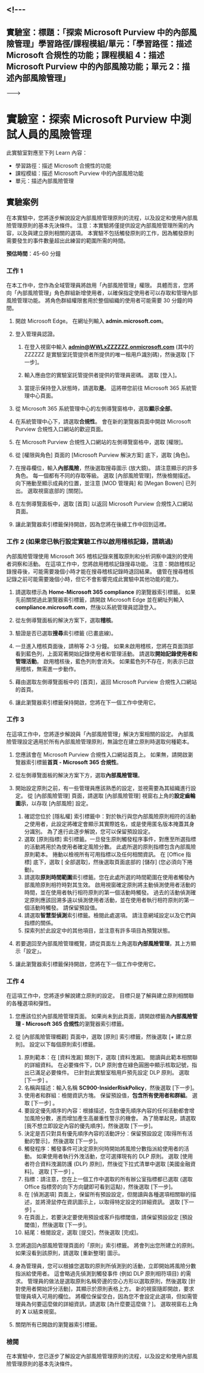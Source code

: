 <a name="---"></a><!---
---
實驗室：標題：「探索 Microsoft Purview 中的內部風險管理」學習路徑/課程模組/單元：「學習路徑：描述 Microsoft 合規性的功能；課程模組 4：描述 Microsoft Purview 中的內部風險功能；單元 2：描述內部風險管理」
---
--->

# <a name="lab-explore-insider-risk-management-in-microsoft-purview"></a>實驗室：探索 Microsoft Purview 中測試人員的風險管理

此實驗室對應至下列 Learn 內容：

- 學習路徑：描述 Microsoft 合規性的功能
- 課程模組：描述 Microsoft Purview 中的內部風險功能
- 單元：描述內部風險管理

## <a name="lab-scenario"></a>實驗案例

在本實驗中，您將逐步解說設定內部風險管理原則的流程，以及設定和使用內部風險管理原則的基本先決條件。  注意：本實驗將僅提供設定內部風險管理所需的內容，以及與建立原則相關的選項。  本實驗不包括觸發原則的工作，因為觸發原則需要發生的事件數量超出此練習的範圍所需的時間。

**預估時間**：45-60 分鐘

### <a name="task-1"></a>工作 1

在本工作中，您作為全域管理員將啟用「內部風險管理」權限。  具體而言，您將向「內部風險管理」角色群組新增使用者，以確保指定使用者可以存取和管理內部風險管理功能。  將角色群組權限套用於整個組織的使用者可能需要 30 分鐘的時間。

1. 開啟 Microsoft Edge。 在網址列輸入 **admin.microsoft.com**。

1. 登入管理員認證。
    1. 在登入視窗中輸入 **admin@WWLxZZZZZZ.onmicrosoft.com** (其中的 ZZZZZZ 是實驗室託管提供者所提供的唯一租用戶識別碼)，然後選取 [下一步]。

    1. 輸入應由您的實驗室託管提供者提供的管理員密碼。 選取 [登入]。
    1. 當提示保持登入狀態時，請選取**是**。 這將帶您前往 Microsoft 365 系統管理中心頁面。

1. 從 Microsoft 365 系統管理中心的左側導覽窗格中，選取**顯示全部**。

1. 在系統管理中心下，請選取**合規性**。  會在新的瀏覽器頁面中開啟 Microsoft Purview 合規性入口網站的歡迎頁面。  

1. 在 Microsoft Purview 合規性入口網站的左側導覽窗格中，選取 [權限]。

1. 從 [權限與角色] 頁面的 [Microsoft Purview 解決方案] 底下，選取 [角色]。

1. 在搜尋欄位，輸入**內部風險**，然後選取搜尋圖示 (放大鏡)。  請注意顯示的許多角色。  每一個都有不同的存取等級。  選取 [內部風險管理]，然後檢閱描述。  向下捲動至顯示成員的位置，並注意 [MOD 管理員] 和 [Megan Bowen] 已列出。 選取視窗底部的 [關閉]。

1. 在左側導覽面板中，選取 [首頁] 以返回 Microsoft Purview 合規性入口網站頁面。

1. 讓此瀏覽器索引標籤保持開啟，因為您將在後續工作中回到這裡。

### <a name="task-2-skip-if-you-did-the-setup-lab-task-to-enable-the-audit-log"></a>工作 2 (如果您已執行設定實驗工作以啟用稽核記錄，請跳過)

內部風險管理使用 Microsoft 365 稽核記錄來獲取原則和分析洞察中識別的使用者洞察和活動。 在這項工作中，您將啟用稽核記錄搜尋功能。 注意：開啟稽核記錄搜尋後，可能需要幾個小時才能在搜尋稽核記錄時退回結果。  儘管在搜尋稽核記錄之前可能需要幾個小時，但它不會影響完成此實驗中其他功能的能力。

1. 請選取標示為 **Home-Microsoft 365 compliance** 的瀏覽器索引標籤。  如果先前關閉過此瀏覽器索引標籤，請開啟 Microsoft Edge 並在網址列輸入 **compliance.microsoft.com**，然後以系統管理員認證登入。

1. 從左側導覽面板的解決方案下，選取**稽核**。

1. 驗證是否已選取**搜尋**索引標籤 (已畫底線)。

1. 一旦進入稽核頁面後，請稍等 2-3 分鐘。  如果未啟用稽核，您將在頁面頂部看到藍色列，上面寫著開始記錄使用者和管理活動。  請選取**開始記錄使用者和管理活動**。  啟用稽核後，藍色列則會消失。  如果藍色列不存在，則表示已啟用稽核，無需進一步動作。

1. 藉由選取左側導覽面板中的 [首頁]，返回 Microsoft Purview 合規性入口網站的首頁。

1. 讓此瀏覽器索引標籤保持開啟，您將在下一個工作中使用它。

### <a name="task-3"></a>工作 3

在這項工作中，您將逐步解說與「內部風險管理」解決方案相關的設定。  內部風險管理設定適用於所有內部風險管理原則，無論您在建立原則時選取何種範本。

1. 您應該會在 Microsoft Purview 合規性入口網站首頁上。 如果無，請開啟瀏覽器索引標籤**首頁 - Microsoft 365 合規性**。

1. 從左側導覽面板的解決方案下方，選取**內部風險管理**。

1. 開始設定原則之前，有一些管理員應該熟悉的設定，並視需要為其組織進行設定。 從 [內部風險管理] 頁面，請選取 [內部風險管理] 視窗右上角的**設定齒輪圖示**，以存取 [內部風險] 設定。  
    1. 確認您位於 [隱私權] 索引標籤中：對於執行與您內部風險原則相符的活動之使用者，此設定將確定會顯示其實際姓名，或是使用匿名版本掩蓋其身分識別。  為了進行此逐步解說，您可以保留預設設定。
    1. 選取 [原則指標] 索引標籤。一旦發生原則觸發程序事件，對應至所選指標的活動將用於為使用者確定風險分數。 此處所選的原則指標包含內部風險原則範本。  捲動以檢視所有可用指標以及任何相關資訊。 在 [Office 指標] 底下，選取 [ 全部選取]，然後選取頁面底部的 [儲存] (您必須向下捲動)。
    1. 請選取**原則時間範圍**索引標籤。您在此處所選的時間範圍在使用者觸發內部風險原則相符時對其生效。   啟用視窗確定原則將主動偵測使用者活動的時間，並在使用者執行相符原則的第一個活動時觸發。 過去的活動偵測確定原則應該回溯多遠以偵測使用者活動，並在使用者執行相符原則的第一個活動時觸發。  請保留預設值。
    1. 請選取**智慧型偵測**索引標籤。檢閱此處選項。  請注意網域設定以及它們與指標的關係。
    1. 探索列於此設定中的其他項目，並注意有許多項目為預覽狀態。

1. 若要退回至內部風險管理概覽，請從頁面左上角選取**內部風險管理**，其上方顯示「設定」。

1. 讓此瀏覽器索引標籤保持開啟，您將在下一個工作中使用它。

### <a name="task-4"></a>工作 4

在這項工作中，您將逐步解說建立原則的設定。  目標只是了解與建立原則相關聯的各種選項和彈性。

1. 您應該位於內部風險管理頁面。  如果尚未到此頁面，請開啟標籤為**內部風險管理 - Microsoft 365 合規性**的瀏覽器索引標籤。

1. 從 [內部風險管理概觀] 頁面中，選取 [原則] 索引標籤，然後選取 [+ 建立原則]。  設定以下每個原則索引標籤。

    1. 原則範本：在 [資料洩漏] 類別下，選取 [資料洩漏]。  閱讀與此範本相關聯的詳細資料。 在必要條件下，DLP 原則會在綠色圓圈中顯示核取記號，指出已滿足必要條件。  已針對此實驗室租用戶預先設定 DLP 原則。 選取 [下一步] 。 
    1. 名稱與描述：輸入名稱 **SC900-InsiderRiskPolicy**，然後選取 [下一步]。
    1. 使用者和群組：檢閱資訊方塊。  保留預設值，**包含所有使用者和群組**。  選取 [下一步] 。
    1. 要設定優先順序的內容：根據描述，包含優先順序內容的任何活動都會增加風險分數，進而增加產生高嚴重性警示的機會。 為了簡單起見，請選取 [我不想立即設定內容的優先順序]，然後選取 [下一步]。
    1. 決定是否只對具有優先順序內容的活動評分：保留預設設定 [取得所有活動的警示]，然後選取 [下一步]。
    1. 觸發程序：觸發事件可決定原則何時開始將風險分數指派給使用者的活動。  如果使用者執行外洩活動，您可選擇現有的 DLP 原則。 選取 [使用者符合資料洩漏防護 (DLP) 原則]，然後從下拉式清單中選取 [美國金融資料]。 選取 [下一步] 。
    1. 指標：請注意，您在上一個工作中選取的所有辦公室指標都已選取 (選取 Office 指標旁的向下方向鍵即可看到這點)，然後選取 [下一步]。
    1. 在 [偵測選項] 頁面上，保留所有預設設定，但閱讀與各種選項相關聯的描述，並將滑鼠停在資訊圖示上，以取得特定設定的詳細資訊。  選取 [下一步] 。
    1. 在頁面上，若要決定要使用預設或客戶指標閾值，請保留預設設定 [預設閾值]，然後選取 [下一步]。
    1. 結尾：檢閱設定，選取 [提交]，然後選取 [完成]。

1. 您將退回內部風險管理頁面的「原則」索引標籤。  將會列出您所建立的原則。  如果沒看到該原則，請選取 [重新整理] 圖示。

1. 身為管理員，您可以根據您選取的原則所偵測到的活動，立即開始將風險分數指派給使用者。 這會略過先偵測到觸發事件 (例如 DLP 原則相符項目) 的需求。  管理員的做法是選取原則名稱旁邊的空心方形以選取原則，然後選取 [針對使用者開始評分活動]，其顯示於原則表格上方。  新的視窗隨即開啟，要求管理員填入可用的欄位。 將欄位保留空白，因為您不會設定此選項，但如需管理員為何要這麼做的詳細資訊，請選取 [為什麼要這麼做？]。  選取視窗右上角的 **X** 以結束視窗。

1. 關閉所有已開啟的瀏覽器索引標籤。

### <a name="review"></a>檢閱

在本實驗中，您已逐步了解設定內部風險管理原則的流程，以及設定和使用內部風險管理原則的基本先決條件。
